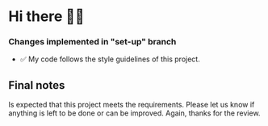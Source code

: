 # Hi there 👋🏻 

### Changes implemented in "set-up" branch 

- ✅  My code follows the style guidelines of this project.

## Final notes

Is expected that this project meets the requirements. Please let us know if anything is left to be done or can be improved. Again, thanks for the review.
